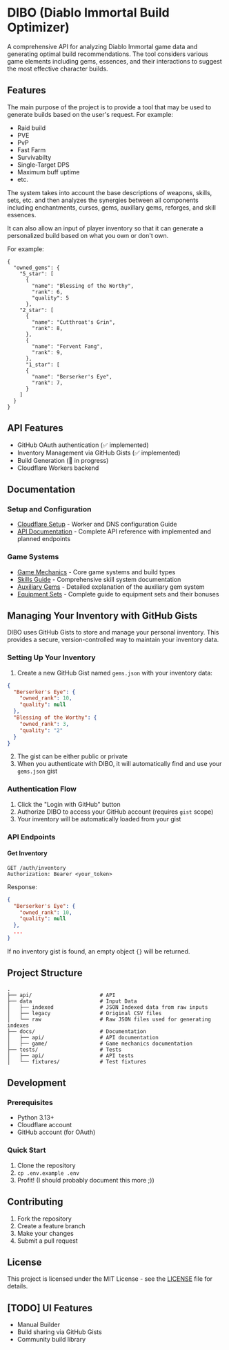 # DIBO (Diablo Immortal Build Optimizer)

A comprehensive API for analyzing Diablo Immortal game data and generating optimal build recommendations. The tool considers various game elements including gems, essences, and their interactions to suggest the most effective character builds.

## Features

The main purpose of the project is to provide a tool that may be used
to generate builds based on the user's request. 
For example:

- Raid build
- PVE
- PvP
- Fast Farm
- Survivabilty
- Single-Target DPS
- Maximum buff uptime
- etc.

The system takes into account the base descriptions of weapons, 
skills, sets, etc. and then analyzes the synergies between all 
components including enchantments, curses, gems, auxillary gems, reforges, and skill essences. 

It can also allow an input of player inventory so that it can generate a personalized build based on what you own or don't own. 

For example:

```
{
  "owned_gems": {
    "5_star": [
      {
        "name": "Blessing of the Worthy",
        "rank": 6,
        "quality": 5
      },
    "2_star": [
      {
        "name": "Cutthroat's Grin",
        "rank": 8,
      },
      {
        "name": "Fervent Fang",
        "rank": 9,
      },
      "1_star": [
      {
        "name": "Berserker's Eye",
        "rank": 7,
      }
    ]
  }
}
```


## API Features

- GitHub OAuth authentication (✅ implemented)
- Inventory Management via GitHub Gists (✅ implemented)
- Build Generation (🚧 in progress)
- Cloudflare Workers backend

## Documentation

### Setup and Configuration
- [Cloudflare Setup](docs/cloudflare.md) - Worker and DNS configuration Guide
- [API Documentation](docs/api/v1.md) - Complete API reference with implemented and planned endpoints

### Game Systems
- [Game Mechanics](docs/game/mechanics.md) - Core game systems and build types
- [Skills Guide](docs/game/skills.md) - Comprehensive skill system documentation
- [Auxiliary Gems](docs/game/aux_gems.md) - Detailed explanation of the auxiliary gem system
- [Equipment Sets](docs/game/sets.md) - Complete guide to equipment sets and their bonuses

## Managing Your Inventory with GitHub Gists

DIBO uses GitHub Gists to store and manage your personal inventory. This provides a secure, version-controlled way to maintain your inventory data.

### Setting Up Your Inventory

1. Create a new GitHub Gist named `gems.json` with your inventory data:

```json
{
  "Berserker's Eye": {
    "owned_rank": 10,
    "quality": null
  },
  "Blessing of the Worthy": {
    "owned_rank": 3,
    "quality": "2"
  }
}
```

2. The gist can be either public or private
3. When you authenticate with DIBO, it will automatically find and use your `gems.json` gist

### Authentication Flow

1. Click the "Login with GitHub" button
2. Authorize DIBO to access your GitHub account (requires `gist` scope)
3. Your inventory will be automatically loaded from your gist

### API Endpoints

#### Get Inventory

```http
GET /auth/inventory
Authorization: Bearer <your_token>
```

Response:
```json
{
  "Berserker's Eye": {
    "owned_rank": 10,
    "quality": null
  },
  ...
}
```

If no inventory gist is found, an empty object `{}` will be returned.

## Project Structure

```
.
├── api/                      # API
├── data                      # Input Data
│   ├── indexed               # JSON Indexed data from raw inputs
│   ├── legacy                # Original CSV files
│   └── raw                   # Raw JSON files used for generating indexes
├── docs/                     # Documentation
│   ├── api/                  # API documentation
│   ├── game/                 # Game mechanics documentation
├── tests/                    # Tests
│   ├── api/                  # API tests
│   └── fixtures/             # Test fixtures
```


## Development

### Prerequisites
- Python 3.13+
- Cloudflare account
- GitHub account (for OAuth)

### Quick Start
1. Clone the repository
2. `cp .env.example .env`
3. Profit! (I should probably document this more ;))

## Contributing

1. Fork the repository
2. Create a feature branch
3. Make your changes
4. Submit a pull request

## License

This project is licensed under the MIT License - see the [LICENSE](LICENSE) file for details.


## [TODO] UI Features

- Manual Builder
- Build sharing via GitHub Gists
- Community build library

